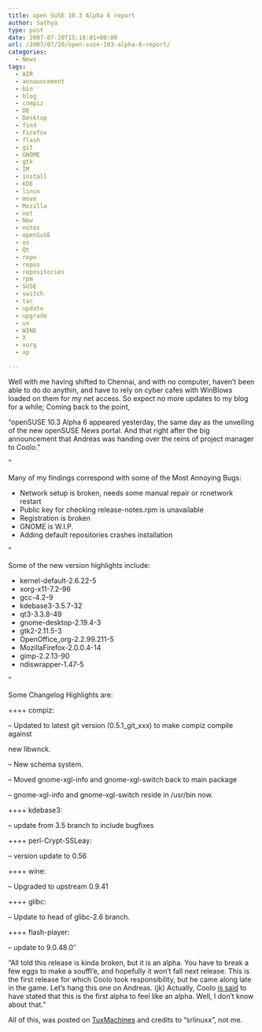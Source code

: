 ```yaml
---
title: open SuSE 10.3 Alpha 6 report
author: Sathya
type: post
date: 2007-07-20T15:18:01+00:00
url: /2007/07/20/open-suse-103-alpha-6-report/
categories:
  - News
tags:
  - AIR
  - announcement
  - bin
  - blog
  - compiz
  - DE
  - Desktop
  - find
  - Firefox
  - flash
  - git
  - GNOME
  - gtk
  - IM
  - install
  - KDE
  - linux
  - move
  - Mozilla
  - net
  - New
  - notes
  - openSuSE
  - os
  - Qt
  - repo
  - repos
  - repositories
  - rpm
  - SUSE
  - switch
  - tar
  - update
  - upgrade
  - ux
  - WINE
  - X
  - xorg
  - xp

---
```

Well with me having shifted to Chennai, and with no computer, haven&#8217;t been able to do do anythin, and have to rely on cyber cafes with WinBlows loaded on them for my net access. So expect no more updates to my blog for a while; Coming back to the point,

&#8220;openSUSE 10.3 Alpha 6 appeared yesterday, the same day as the unveiling of the new openSUSE News portal. And that right after the big announcement that Andreas was handing over the reins of project manager to Coolo.&#8221;

&#8221;

Many of my findings correspond with some of the Most Annoying Bugs:

  * Network setup is broken, needs some manual repair or rcnetwork restart
  * Public key for checking release-notes.rpm is unavailable
  * Registration is broken
  * GNOME is W.I.P.
  * Adding default repositories crashes installation

&#8221;
  
Some of the new version highlights include:

  * kernel-default-2.6.22-5
  * xorg-x11-7.2-96
  * gcc-4.2-9
  * kdebase3-3.5.7-32
  * qt3-3.3.8-49
  * gnome-desktop-2.19.4-3
  * gtk2-2.11.5-3
  * OpenOffice_org-2.2.99.211-5
  * MozillaFirefox-2.0.0.4-14
  * gimp-2.2.13-90
  * ndiswrapper-1.47-5

&#8221;
  
Some Changelog Highlights are:

++++ compiz:

&#8211; Updated to latest git version (0.5.1\_git\_xxx) to make compiz compile against
  
new libwnck.
  
&#8211; New schema system.
  
&#8211; Moved gnome-xgl-info and gnome-xgl-switch back to main package
  
&#8211; gnome-xgl-info and gnome-xgl-switch reside in /usr/bin now.

++++ kdebase3:

&#8211; update from 3.5 branch to include bugfixes

++++ perl-Crypt-SSLeay:

&#8211; version update to 0.56

++++ wine:

&#8211; Upgraded to upstream 0.9.41

++++ glibc:

&#8211; Update to head of glibc-2.6 branch.

++++ flash-player:

&#8211; update to 9.0.48.0&#8243;

&#8220;All told this release is kinda broken, but it is an alpha. You have to break a few eggs to make a souffl&#8217;e, and hopefully it won&#8217;t fall next release. This is the first release for which Coolo took responsibility, but he came along late in the game. Let&#8217;s hang this one on Andreas. (jk) Actually, Coolo [is said][1] to have stated that this is the first alpha to feel like an alpha. Well, I don&#8217;t know about that.&#8221;

All of this, was posted on [TuxMachines][2] and credits to &#8220;<span class="submitted">srlinuxx&#8221;, not me. </span>

 [1]: http://www.kdedevelopers.org/node/2896
 [2]: http://www.tuxmachines.org/node/18306